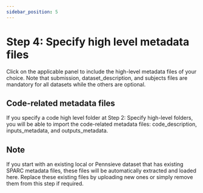 ```yaml
---
sidebar_position: 5
---
```


# Step 4: Specify high level metadata files

Click on the applicable panel to include the high-level metadata files of your choice. Note that submission, dataset_description, and subjects files are mandatory for all datasets while the others are optional.

## Code-related metadata files

If you specify a code high level folder at Step 2: Specify high-level folders, you will be able to import the code-related metadata files: code_description, inputs_metadata, and outputs_metadata.

## Note

If you start with an existing local or Pennsieve dataset that has existing SPARC metadata files, these files will be automatically extracted and loaded here. Replace these existing files by uploading new ones or simply remove them from this step if required.
